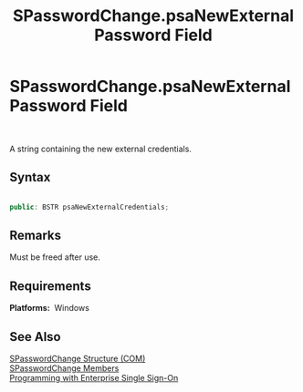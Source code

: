 ﻿---
title: SPasswordChange.psaNewExternalPassword Field
TOCTitle: SPasswordChange.psaNewExternalPassword Field
ms:assetid: 180c485a-5d41-4e7c-a032-cd9f5bc89672
ms:mtpsurl: https://msdn.microsoft.com/en-us/library/Aa744954(v=BTS.80)
ms:contentKeyID: 51526484
ms.date: 08/30/2017
mtps_version: v=BTS.80
dev_langs:
- c++
---

# SPasswordChange.psaNewExternalPassword Field

 

A string containing the new external credentials.

## Syntax

``` c++
  
public: BSTR psaNewExternalCredentials;  
```

## Remarks

Must be freed after use.

## Requirements

**Platforms:**  Windows

## See Also

[SPasswordChange Structure (COM)](spasswordchange-structure-com.md)  
[SPasswordChange Members](spasswordchange-members.md)  
[Programming with Enterprise Single Sign-On](https://msdn.microsoft.com/en-us/library/aa704508\(v=bts.80\))

